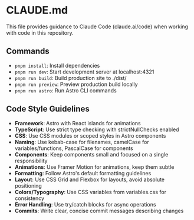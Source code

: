 # CLAUDE.md

This file provides guidance to Claude Code (claude.ai/code) when working with code in this repository.

## Commands
- `pnpm install`: Install dependencies
- `pnpm run dev`: Start development server at localhost:4321
- `pnpm run build`: Build production site to ./dist/
- `pnpm run preview`: Preview production build locally
- `pnpm run astro`: Run Astro CLI commands

## Code Style Guidelines
- **Framework**: Astro with React islands for animations
- **TypeScript**: Use strict type checking with strictNullChecks enabled
- **CSS**: Use CSS modules or scoped styles in Astro components
- **Naming**: Use kebab-case for filenames, camelCase for variables/functions, PascalCase for components
- **Components**: Keep components small and focused on a single responsibility
- **Animations**: Use Framer Motion for animations, keep them subtle
- **Formatting**: Follow Astro's default formatting guidelines
- **Layout**: Use CSS Grid and Flexbox for layouts, avoid absolute positioning
- **Colors/Typography**: Use CSS variables from variables.css for consistency
- **Error Handling**: Use try/catch blocks for async operations
- **Commits**: Write clear, concise commit messages describing changes